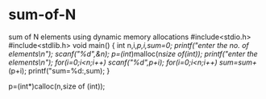 # sum-of-N
sum of N elements using dynamic memory allocations
#include<stdio.h>
#include<stdlib.h>
void main()
{
int n,i,*p,i,sum=0;
printf("enter the no. of elements\n");
scanf("%d",&n);
p=(int*)malloc(n*size of(int));
printf("enter the elements\n");
for(i=0;i<n;i++)
scanf("%d",p+i);
for(i=0;i<n;i++)
sum=sum+*(p+i);
printf("sum=%d:,sum);
}

p=(int*)calloc(n,size of (int));


